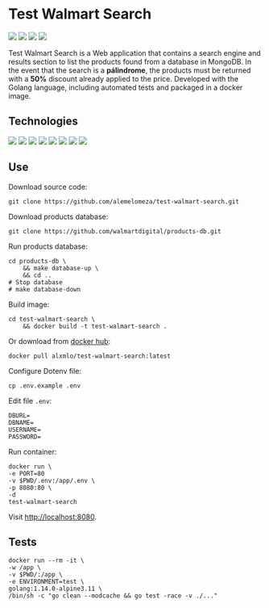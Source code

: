 # Test Walmart Search

<img src="https://github.com/alemelomeza/test-walmart-search/workflows/Lint%20Go%20Code/badge.svg?branch=main"/> <img src="https://github.com/alemelomeza/test-walmart-search/workflows/Test/badge.svg?branch=main"/> <img src="https://github.com/alemelomeza/test-walmart-search/workflows/Build%20and%20Publish%20Docker%20Image/badge.svg?branch=main"/> <img src="https://github.com/alemelomeza/test-walmart-search/workflows/Deploy/badge.svg?branch=main"/>

Test Walmart Search is a Web application that contains a search engine and results section to list the products found from a database in MongoDB. In the event that the search is a **pálindrome**, the products must be returned with a **50%** discount already applied to the price. Developed with the Golang language, including automated tests and packaged in a docker image.

## Technologies

<img src="https://img.shields.io/badge/html5%20-%23E34F26.svg?&style=for-the-badge&logo=html5&logoColor=white"/> <img src="https://img.shields.io/badge/css3%20-%231572B6.svg?&style=for-the-badge&logo=css3&logoColor=white"/> <img src="https://img.shields.io/badge/go-%2300ADD8.svg?&style=for-the-badge&logo=go&logoColor=white"/> <img src ="https://img.shields.io/badge/MongoDB-%234ea94b.svg?&style=for-the-badge&logo=mongodb&logoColor=white"/> <img src="https://img.shields.io/badge/github%20-%23121011.svg?&style=for-the-badge&logo=github&logoColor=white"/> <img src="https://img.shields.io/badge/github%20actions%20-%232671E5.svg?&style=for-the-badge&logo=github%20actions&logoColor=white"/> <img src="https://img.shields.io/badge/heroku%20-%23430098.svg?&style=for-the-badge&logo=heroku&logoColor=white"/> <img src="https://img.shields.io/badge/docker%20-%230db7ed.svg?&style=for-the-badge&logo=docker&logoColor=white"/>

## Use

Download source code:

```
git clone https://github.com/alemelomeza/test-walmart-search.git
```

Download products database:

```
git clone https://github.com/walmartdigital/products-db.git
```

Run products database:

```
cd products-db \
    && make database-up \
    && cd ..
# Stop database
# make database-down
```

Build image:

```
cd test-walmart-search \
    && docker build -t test-walmart-search .
```

Or download from [docker hub](https://hub.docker.com/repository/docker/alxmlo/test-walmart-search):

```
docker pull alxmlo/test-walmart-search:latest
```

Configure Dotenv file:

```
cp .env.example .env
```

Edit file `.env`:

```
DBURL=
DBNAME=
USERNAME=
PASSWORD=
```

Run container:

```
docker run \
-e PORT=80
-v $PWD/.env:/app/.env \
-p 8080:80 \
-d
test-walmart-search
```

Visit [http://localhost:8080](http://localhost:8080).

## Tests

```
docker run --rm -it \
-w /app \
-v $PWD/:/app \
-e ENVIRONMENT=test \
golang:1.14.0-alpine3.11 \
/bin/sh -c "go clean --modcache && go test -race -v ./..."
```